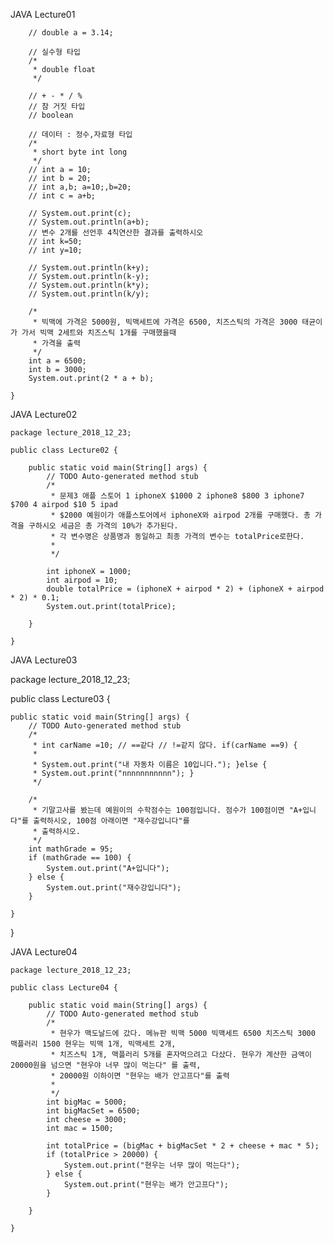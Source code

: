 JAVA Lecture01

		// double a = 3.14;

		// 실수형 타입
		/*
		 * double float
		 */

		// + - * / %
		// 참 거짓 타입
		// boolean

		// 데이터 : 정수,자료형 타입
		/*
		 * short byte int long
		 */
		// int a = 10;
		// int b = 20;
		// int a,b; a=10;,b=20;
		// int c = a+b;

		// System.out.print(c);
		// System.out.println(a+b);
		// 변수 2개를 선언후 4칙연산한 결과를 출력하시오
		// int k=50;
		// int y=10;

		// System.out.println(k+y);
		// System.out.println(k-y);
		// System.out.println(k*y);
		// System.out.println(k/y);

		/*
		 * 빅맥에 가격은 5000원, 빅맥세트에 가격은 6500, 치즈스틱의 가격은 3000 태균이가 가서 빅맥 2세트와 치즈스틱 1개를 구매했을때
		 * 가격을 출력
		 */
		int a = 6500;
		int b = 3000;
		System.out.print(2 * a + b);

	}
JAVA Lecture02
~~~
package lecture_2018_12_23;

public class Lecture02 {

	public static void main(String[] args) {
		// TODO Auto-generated method stub
		/*
		 * 문제3 애플 스토어 1 iphoneX $1000 2 iphone8 $800 3 iphone7 $700 4 airpod $10 5 ipad
		 * $2000 예원이가 애플스토어에서 iphoneX와 airpod 2개를 구매했다. 총 가격을 구하시오 세금은 총 가격의 10%가 추가된다.
		 * 각 변수명은 상품명과 동일하고 최종 가격의 변수는 totalPrice로한다.
		 *
		 */

		int iphoneX = 1000;
		int airpod = 10;
		double totalPrice = (iphoneX + airpod * 2) + (iphoneX + airpod * 2) * 0.1;
		System.out.print(totalPrice);

	}

}
~~~
JAVA Lecture03

package lecture_2018_12_23;

public class Lecture03 {

	public static void main(String[] args) {
		// TODO Auto-generated method stub
		/*
		 * int carName =10; // ==같다 // !=같지 않다. if(carName ==9) {
		 *
		 * System.out.print("내 자동차 이름은 10입니다."); }else {
		 * System.out.print("nnnnnnnnnnn"); }
		 */

		/*
		 * 기말고사를 봤는데 예원이의 수학점수는 100점입니다. 점수가 100점이면 "A+입니다"를 출력하시오, 100점 아래이면 "재수강입니다"를
		 * 출력하시오.
		 */
		int mathGrade = 95;
		if (mathGrade == 100) {
			System.out.print("A+입니다");
		} else {
			System.out.print("재수강입니다");
		}

	}

}

JAVA Lecture04
~~~
package lecture_2018_12_23;

public class Lecture04 {

	public static void main(String[] args) {
		// TODO Auto-generated method stub
		/*
		 * 현우가 맥도날드에 갔다. 메뉴판 빅맥 5000 빅맥세트 6500 치즈스틱 3000 맥플러리 1500 현우는 빅맥 1개, 빅맥세트 2개,
		 * 치즈스틱 1개, 맥플러리 5개를 혼자먹으려고 다샀다. 현우가 계산한 금액이 20000원을 넘으면 "현우야 너무 많이 먹는다" 를 출력,
		 * 20000원 이하이면 "현우는 배가 안고프다"를 출력
		 *
		 */
		int bigMac = 5000;
		int bigMacSet = 6500;
		int cheese = 3000;
		int mac = 1500;

		int totalPrice = (bigMac + bigMacSet * 2 + cheese + mac * 5);
		if (totalPrice > 20000) {
			System.out.print("현우는 너무 많이 먹는다");
		} else {
			System.out.print("현우는 배가 안고프다");
		}

	}

}
